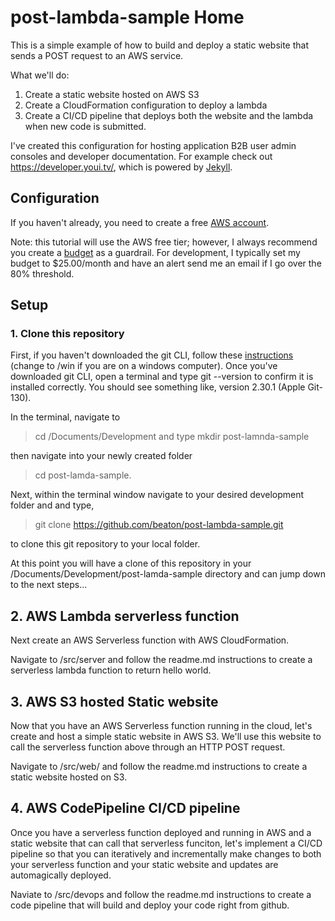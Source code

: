 # post-lambda-sample Home

This is a simple example of how to build and deploy a static website that sends a POST request to an AWS service.

What we'll do:
1. Create a static website hosted on AWS S3
1. Create a CloudFormation configuration to deploy a lambda
1. Create a CI/CD pipeline that deploys both the website and the lambda when new code is submitted.

I've created this configuration for hosting application B2B user admin consoles and developer documentation. For example check out https://developer.youi.tv/, which is powered by [Jekyll](https://jekyllrb.com/).

## Configuration

If you haven't already, you need to create a free [AWS account](https://portal.aws.amazon.com/billing/signup?refid=em_127222&redirect_url=https%3A%2F%2Faws.amazon.com%2Fregistration-confirmation#/start).

Note: this tutorial will use the AWS free tier; however, I always recommend you create a [budget](https://console.aws.amazon.com/billing/home?#/budgets) as a guardrail.  For development, I typically set my budget to $25.00/month and have an alert send me an email if I go over the 80% threshold.

## Setup

### 1. Clone this repository

First, if you haven't downloaded the git CLI, follow these [instructions](https://git-scm.com/download/mac) (change to /win if you are on a windows computer).  Once you've downloaded git CLI, open a terminal and type git --version to confirm it is installed correctly.  You should see something like, version 2.30.1 (Apple Git-130).

In the terminal, navigate to 

> cd /Documents/Development and type 
> mkdir post-lamnda-sample 
 
then navigate into your newly created folder 

> cd post-lamda-sample.

Next, within the terminal window navigate to your desired development folder and and type,

> git clone https://github.com/beaton/post-lambda-sample.git 

to clone this git repository to your local folder.

At this point you will have a clone of this repository in your /Documents/Development/post-lamda-sample directory and can jump down to the next steps...

## 2. AWS Lambda serverless function

Next create an AWS Serverless function with AWS CloudFormation.

Navigate to /src/server and follow the readme.md instructions to create a serverless lambda function to return hello world.

## 3. AWS S3 hosted Static website

Now that you have an AWS Serverless function running in the cloud, let's create and host a simple static website in AWS S3. We'll use this website to call the serverless function above through an HTTP POST request.

Navigate to /src/web/ and follow the readme.md instructions to create a static website hosted on S3.
 

## 4. AWS CodePipeline CI/CD pipeline

Once you have a serverless function deployed and running in AWS and a static website that can call that serverless funciton, let's implement a CI/CD pipeline so that you can iteratively and incrementally make changes to both your serverless function and your static website and updates are automagically deployed.

Naviate to /src/devops and follow the readme.md instructions to create a code pipeline that will build and deploy your code right from github.
